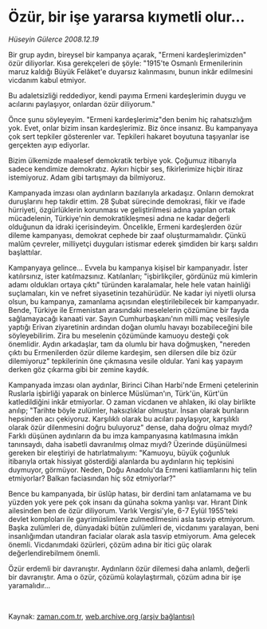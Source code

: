 # Özür, bir işe yararsa kıymetli olur...

*Hüseyin Gülerce 2008.12.19*

<tr><td class="metin" colspan="2" style="padding-top: 20px; padding-left: 5px; padding-right: 10px;">Bir grup aydın, bireysel bir kampanya açarak, "Ermeni kardeşlerimizden" özür diliyorlar. Kısa gerekçeleri de şöyle: "1915'te Osmanlı Ermenilerinin maruz kaldığı Büyük Felâket'e duyarsız kalınmasını, bunun inkâr edilmesini vicdanım kabul etmiyor.</td></tr><tr><td class="metin" colspan="2" style="padding-top: 20px; padding-left: 5px; padding-right: 10px;"><p> Bu adaletsizliği reddediyor, kendi payıma Ermeni kardeşlerimin duygu ve acılarını paylaşıyor, onlardan özür diliyorum."
<p>Önce şunu söyleyeyim. "Ermeni kardeşlerimiz"den benim hiç rahatsızlığım yok. Evet, onlar bizim insan kardeşlerimiz. Biz önce insanız. Bu kampanyaya çok sert tepkiler gösterenler var. Tepkileri hakaret boyutuna taşıyanlar ise gerçekten ayıp ediyorlar.
<p>Bizim ülkemizde maalesef demokratik terbiye yok. Çoğumuz itibarıyla sadece kendimize demokratız. Aykırı hiçbir ses, fikirlerimize hiçbir itiraz istemiyoruz. Adam gibi tartışmayı da bilmiyoruz.
<p>Kampanyada imzası olan aydınların bazılarıyla arkadaşız. Onların demokrat duruşlarını hep takdir ettim. 28 Şubat sürecinde demokrasi, fikir ve ifade hürriyeti, özgürlüklerin korunması ve geliştirilmesi adına yapılan ortak mücadelenin, Türkiye'nin demokratikleşmesi adına ne kadar değerli olduğunun da idraki içerisindeyim. Öncelikle, Ermeni kardeşlerden özür dileme kampanyası, demokrat cephede bir zaaf oluşturmamalıdır. Çünkü malûm çevreler, milliyetçi duyguları istismar ederek şimdiden bir karşı saldırı başlattılar.
<p>Kampanyaya gelince... Evvela bu kampanya kişisel bir kampanyadır. İster katılırsınız, ister katılmazsınız. Katılanları; "işbirlikçiler, gördünüz mü kimlerin adamı oldukları ortaya çıktı" türünden karalamalar, hele hele vatan hainliği suçlamaları, kin ve nefret siyasetinin tezahürüdür. Ne kadar iyi niyetli olursa olsun, bu kampanya, zamanlama açısından eleştirilebilecek bir kampanyadır. Bende, Türkiye ile Ermenistan arasındaki meselelerin çözümüne bir fayda sağlamayacağı kanaati var. Sayın Cumhurbaşkanı'nın milli maç vesilesiyle yaptığı Erivan ziyaretinin ardından doğan olumlu havayı bozabileceğini bile söyleyebilirim. Zira bu meselenin çözümünde kamuoyu desteği çok önemlidir. Aydın arkadaşlar, tam da olumlu bir hava doğmuşken, "nereden çıktı bu Ermenilerden özür dileme kardeşim, sen dilersen dile biz özür dilemiyoruz" tepkilerinin öne çıkmasına vesile oldular. Yani kaş yapayım derken göz çıkarma gibi bir zemine kaydık.
<p>Kampanyada imzası olan aydınlar, Birinci Cihan Harbi'nde Ermeni çetelerinin Ruslarla işbirliği yaparak on binlerce Müslüman'ın, Türk'ün, Kürt'ün katledildiğini inkâr etmiyorlar. O zaman vicdanen ve ahlaken, iki olay birlikte anılıp; "Tarihte böyle zulümler, haksızlıklar olmuştur. İnsan olarak bunların hepsinden acı çekiyoruz. Karşılıklı olarak bu acıları paylaşıyor, karşılıklı olarak özür dilenmesini doğru buluyoruz" dense, daha doğru olmaz mıydı? Farklı düşünen aydınların da bu imza kampanyasına katılmasına imkân tanınsaydı, daha isabetli davranılmış olmaz mıydı? Üzerinde düşünülmesi gereken bir eleştiriyi de hatırlatmalıyım: "Kamuoyu, büyük çoğunluk itibarıyla ortak hissiyat gösterdiği alanlarda bu aydınların hiç tepkisini duymuyor, görmüyor. Neden, Doğu Anadolu'da Ermeni katliamlarını hiç telin etmiyorlar? Balkan faciasından hiç söz etmiyorlar?" 
<p>Bence bu kampanyada, bir üslûp hatası, bir derdini tam anlatamama ve bu yüzden yok yere pek çok insanı da günaha sokma yanlışı var. Hırant Dink ailesinden ben de özür diliyorum. Varlık Vergisi'yle, 6-7 Eylül 1955'teki devlet komploları ile gayrimüslimlere zulmedilmesini asla tasvip etmiyorum. Başka zulümleri de, dünyadaki bütün zulümleri de, vicdanımı yaralayan, beni insanlığımdan utandıran facialar olarak asla tasvip etmiyorum. Ama gelecek önemli. Vicdanımdaki özürleri, çözüm adına bir itici güç olarak değerlendirebilmem önemli.
<p>Özür erdemli bir davranıştır. Aydınların özür dilemesi daha anlamlı, değerli bir davranıştır. Ama o özür, çözümü kolaylaştırmalı, çözüm adına bir işe yaramalıdır... 
<p><br/></p></p></p></p></p></p></p></p></p></td></tr>

Kaynak: [zaman.com.tr](http://zaman.com.tr/yazar.do?yazino=771701), [web.archive.org (arşiv bağlantısı)](http://web.archive.org/web/20081222234845/http://www.zaman.com.tr:80/yazar.do?yazino=771701)
